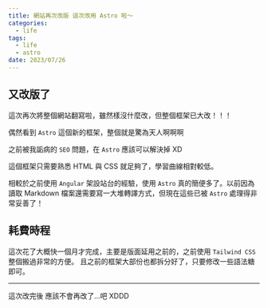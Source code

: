 ```yaml
---
title: 網站再次改版 這次改用 Astro 啦～
categories:
  - life
tags:
  - life
  - astro
date: 2023/07/26
---
```


## 又改版了

這次再次將整個網站翻寫啦，雖然樣沒什麼改，但整個框架已大改！！！

偶然看到 `Astro` 這個新的框架，整個就是驚為天人啊啊啊

之前被我詬病的 `SEO` 問題，在 `Astro` 應該可以解決掉 XD

這個框架只需要熟悉 HTML 與 CSS 就足夠了，學習曲線相對較低。

相較於之前使用 `Angular` 架設站台的經驗，使用 `Astro` 真的簡便多了。以前因為讀取 Markdown 檔案還需要寫一大堆轉譯方式，但現在這些已被 `Astro` 處理得非常妥善了！

## 耗費時程

這次花了大概快一個月才完成，主要是版面延用之前的，之前使用 `Tailwind CSS` 整個搬過非常的方便。
且之前的框架大部份也都拆分好了，只要修改一些語法糖即可。

---

這次改完後 應該不會再改了...吧 XDDD
